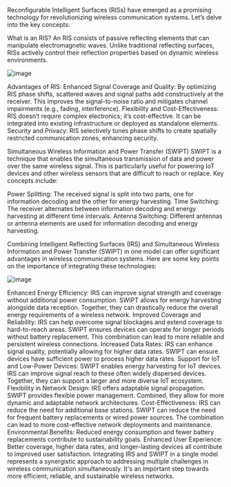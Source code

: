 Reconfigurable Intelligent Surfaces (RISs) have emerged as a promising technology for revolutionizing wireless communication systems. Let’s delve into the key concepts:

What is an RIS?
An RIS consists of passive reflecting elements that can manipulate electromagnetic waves.
Unlike traditional reflecting surfaces, RISs actively control their reflection properties based on dynamic wireless environments.


![image](https://github.com/nandinigithub22/RIS_Model_/assets/172033432/53cf4ec6-5277-4a1b-9592-f1b20ee41caa)


Advantages of RIS:
Enhanced Signal Coverage and Quality:
By optimizing RIS phase shifts, scattered waves and signal paths add constructively at the receiver.
This improves the signal-to-noise ratio and mitigates channel impairments (e.g., fading, interference).
Flexibility and Cost-Effectiveness:
RIS doesn’t require complex electronics; it’s cost-effective.
It can be integrated into existing infrastructure or deployed as standalone elements.
Security and Privacy:
RIS selectively tunes phase shifts to create spatially restricted communication zones, enhancing security.


Simultaneous Wireless Information and Power Transfer (SWIPT)
SWIPT is a technique that enables the simultaneous transmission of data and power over the same wireless signal. This is particularly useful for powering IoT devices and other wireless sensors that are difficult to reach or replace. Key concepts include:

Power Splitting: The received signal is split into two parts, one for information decoding and the other for energy harvesting.
Time Switching: The receiver alternates between information decoding and energy harvesting at different time intervals.
Antenna Switching: Different antennas or antenna elements are used for information decoding and energy harvesting.

Combining Intelligent Reflecting Surfaces (IRS) and Simultaneous Wireless Information and Power Transfer (SWIPT) in one model can offer significant advantages in wireless communication systems. Here are some key points on the importance of integrating these technologies:


![image](https://github.com/nandinigithub22/RIS_Model_/assets/172033432/ccd7e2bb-340b-4a07-857d-2238792bf08c)

Enhanced Energy Efficiency:
IRS can improve signal strength and coverage without additional power consumption.
SWIPT allows for energy harvesting alongside data reception.
Together, they can drastically reduce the overall energy requirements of a wireless network.
Improved Coverage and Reliability:
IRS can help overcome signal blockages and extend coverage to hard-to-reach areas.
SWIPT ensures devices can operate for longer periods without battery replacement.
This combination can lead to more reliable and persistent wireless connections.
Increased Data Rates:
IRS can enhance signal quality, potentially allowing for higher data rates.
SWIPT can ensure devices have sufficient power to process higher data rates.
Support for IoT and Low-Power Devices:
SWIPT enables energy harvesting for IoT devices.
IRS can improve signal reach to these often widely dispersed devices.
Together, they can support a larger and more diverse IoT ecosystem.
Flexibility in Network Design:
IRS offers adaptable signal propagation.
SWIPT provides flexible power management.
Combined, they allow for more dynamic and adaptable network architectures.
Cost-Effectiveness:
IRS can reduce the need for additional base stations.
SWIPT can reduce the need for frequent battery replacements or wired power sources.
The combination can lead to more cost-effective network deployments and maintenance.
Environmental Benefits:
Reduced energy consumption and fewer battery replacements contribute to sustainability goals.
Enhanced User Experience:
Better coverage, higher data rates, and longer-lasting devices all contribute to improved user satisfaction.
Integrating IRS and SWIPT in a single model represents a synergistic approach to addressing multiple challenges in wireless communication simultaneously. It's an important step towards more efficient, reliable, and sustainable wireless networks.
